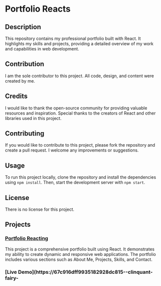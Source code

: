 # Portfolio Reacts
## Description
This repository contains my professional portfolio built with React. It highlights my skills and projects, providing a detailed overview of my work and capabilities in web development.

## Contribution
I am the sole contributor to this project. All code, design, and content were created by me.

## Credits
I would like to thank the open-source community for providing valuable resources and inspiration. Special thanks to the creators of React and other libraries used in this project.

## Contributing
If you would like to contribute to this project, please fork the repository and create a pull request. I welcome any improvements or suggestions.

## Usage
To run this project locally, clone the repository and install the dependencies using `npm install`. Then, start the development server with `npm start`.

## License
There is no license for this project.


## Projects

### [Portfolio Reacting](https://github.com/Rilsotea/Portfolio-Reacting)
This project is a comprehensive portfolio built using React. It demonstrates my ability to create dynamic and responsive web applications. The portfolio includes various sections such as About Me, Projects, Skills, and Contact.

### [Live Demo](https://67c916dff9935182928dc815--clinquant-fairy-
